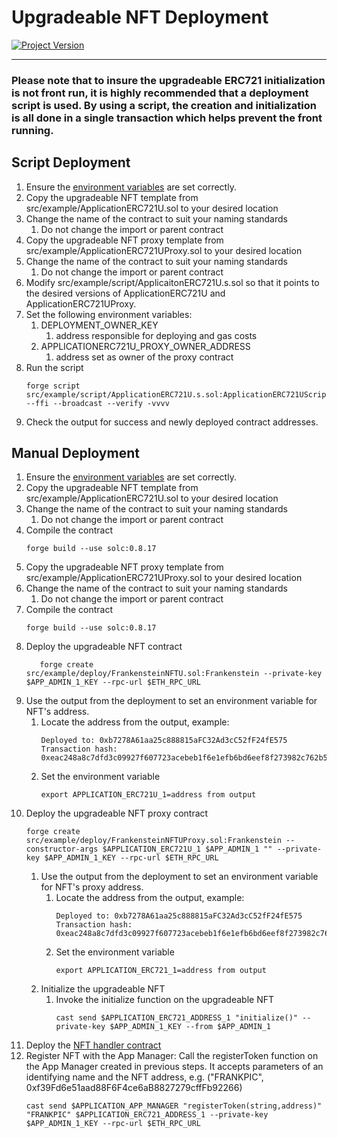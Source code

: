 # Upgradeable NFT Deployment
[![Project Version][version-image]][version-url]

---

### Please note that to insure the upgradeable ERC721 initialization is not front run, it is highly recommended that a deployment script is used. By using a script, the creation and initialization is all done in a single transaction which helps prevent the front running. 

## Script Deployment

1. Ensure the [environment variables][environment-url] are set correctly.
2. Copy the upgradeable NFT template from src/example/ApplicationERC721U.sol to your desired location
3. Change the name of the contract to suit your naming standards
    1. Do not change the import or parent contract   
4. Copy the upgradeable NFT proxy template from src/example/ApplicationERC721UProxy.sol to your desired location
5. Change the name of the contract to suit your naming standards
    1. Do not change the import or parent contract
6. Modify src/example/script/ApplicaitonERC721U.s.sol so that it points to the desired versions of ApplicationERC721U and ApplicationERC721UProxy.
7. Set the following environment variables:
   1. DEPLOYMENT_OWNER_KEY
      1. address responsible for deploying and gas costs
   2. APPLICATIONERC721U_PROXY_OWNER_ADDRESS
      1. address set as owner of the proxy contract
8. Run the script
   ````
   forge script src/example/script/ApplicationERC721U.s.sol:ApplicationERC721UScript --ffi --broadcast --verify -vvvv
   ````
9. Check the output for success and newly deployed contract addresses.

## Manual Deployment

1. Ensure the [environment variables][environment-url] are set correctly.
2. Copy the upgradeable NFT template from src/example/ApplicationERC721U.sol to your desired location
3. Change the name of the contract to suit your naming standards
    1. Do not change the import or parent contract
4. Compile the contract
   ````
   forge build --use solc:0.8.17

   ````   
5. Copy the upgradeable NFT proxy template from src/example/ApplicationERC721UProxy.sol to your desired location
6. Change the name of the contract to suit your naming standards
    1. Do not change the import or parent contract
7. Compile the contract
   ````
   forge build --use solc:0.8.17

   ````
8. Deploy the upgradeable NFT contract
   ````
      forge create src/example/deploy/FrankensteinNFTU.sol:Frankenstein --private-key $APP_ADMIN_1_KEY --rpc-url $ETH_RPC_URL
   ````
9.  Use the output from the deployment to set an environment variable for NFT's address.
       1. Locate the address from the output, example:
          ````
          Deployed to: 0xb7278A61aa25c888815aFC32Ad3cC52fF24fE575
          Transaction hash: 0xeac248a8c7dfd3c09927f607723acebeb1f6e1efb6bd6eef8f273982c762b526
          ````
       2. Set the environment variable
          ````
          export APPLICATION_ERC721U_1=address from output
          ````
10. Deploy the upgradeable NFT proxy contract   
      ````
      forge create src/example/deploy/FrankensteinNFTUProxy.sol:Frankenstein --constructor-args $APPLICATION_ERC721U_1 $APP_ADMIN_1 "" --private-key $APP_ADMIN_1_KEY --rpc-url $ETH_RPC_URL
      ```` 
    1. Use the output from the deployment to set an environment variable for NFT's proxy address.
       1. Locate the address from the output, example:
          ````
          Deployed to: 0xb7278A61aa25c888815aFC32Ad3cC52fF24fE575
          Transaction hash: 0xeac248a8c7dfd3c09927f607723acebeb1f6e1efb6bd6eef8f273982c762b526
          ````
       2. Set the environment variable
          ````
          export APPLICATION_ERC721_1=address from output
          ````
    2. Initialize the upgradeable NFT
       1. Invoke the initialize function on the upgradeable NFT 
            ````
            cast send $APPLICATION_ERC721_ADDRESS_1 "initialize()" --private-key $APP_ADMIN_1_KEY --from $APP_ADMIN_1
            ````    
11. Deploy the [NFT handler contract][ERC721Handler-url]
12. Register NFT with the App Manager: Call the registerToken function on the App Manager created in previous steps. It accepts parameters of an identifying name and the NFT address, e.g. ("FRANKPIC", 0xf39Fd6e51aad88F6F4ce6aB8827279cffFb92266) 
    ````
    cast send $APPLICATION_APP_MANAGER "registerToken(string,address)" "FRANKPIC" $APPLICATION_ERC721_ADDRESS_1 --private-key $APP_ADMIN_1_KEY --rpc-url $ETH_RPC_URL

    ````


<!-- These are the body links -->
[ERC721-url]: https://docs.openzeppelin.com/contracts/2.x/api/token/erc721
[ERC721Handler-url]: ./DEPLOY-NFTHANDLER.md
[environment-url]: ../SET-ENVIRONMENT.md


<!-- These are the header links -->
[version-image]: https://img.shields.io/badge/Version-1.0.0-brightgreen?style=for-the-badge&logo=appveyor
[version-url]: https://github.com/thrackle-io/Tron